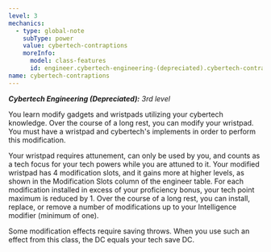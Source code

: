 ```yaml
---
level: 3
mechanics:
  - type: global-note
    subType: power
    value: cybertech-contraptions
    moreInfo:
      model: class-features
      id: engineer.cybertech-engineering-(depreciated).cybertech-contraptions
name: cybertech-contraptions
---
```

_**Cybertech Engineering (Depreciated):** 3rd level_
You learn modify gadgets and wristpads utilizing your cybertech knowledge. Over the course of a long rest, you can modify your wristpad. You must have a wristpad and cybertech's implements in order to perform this modification.
Your wristpad requires attunement, can only be used by you, and counts as a tech focus for your tech powers while you are attuned to it. Your modified wristpad has 4 modification slots, and it gains more at higher levels, as shown in the Modification Slots column of the engineer table. For each modification installed in excess of your proficiency bonus, your tech point maximum is reduced by 1. Over the course of a long rest, you can install, replace, or remove a number of modifications up to your Intelligence modifier (minimum of one).
Some modification effects require saving throws. When you use such an effect from this class, the DC equals your tech save DC.